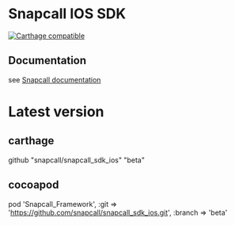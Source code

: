 # Snapcall IOS SDK

[![Carthage compatible](https://img.shields.io/badge/Carthage-compatible-4BC51D.svg?style=flat)](https://github.com/Carthage/Carthage)
## Documentation
 
see [Snapcall documentation](https://doc.snapcall.io/#ios)

# Latest version

## carthage

github "snapcall/snapcall_sdk_ios" "beta"

## cocoapod

pod 'Snapcall_Framework', :git => 'https://github.com/snapcall/snapcall_sdk_ios.git', :branch => 'beta'

